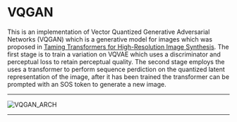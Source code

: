 # VQGAN
This is an implementation of Vector Quantized Generative Adversarial Networks (VQGAN) which is a generative model for images which was proposed in [Taming Transformers for High-Resolution Image Synthesis](https://arxiv.org/abs/2012.09841). The first stage is to train a variation on VQVAE which uses a discriminator and perceptual loss to retain perceptual quality. The second stage employs the uses a transformer to perform sequence perdiction on the quantized latent representation of the image, after it has been trained the transformer can be prompted with an SOS token to generate a new image.   

<hr>

![VQGAN_ARCH](https://github.com/SJ1727/VQGAN/assets/114866209/b287bd86-12c2-405f-9db8-3cb862e7be9d)

<hr>
